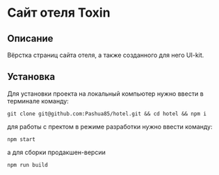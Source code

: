 # Сайт отеля Toxin

## Описание
Вёрстка страниц сайта отеля, а также созданного для него UI-kit.

## Установка
Для установки проекта на локальный компьютер нужно ввести в терминале команду:  
```
git clone git@github.com:Pashua85/hotel.git && cd hotel && npm i
```
для работы с пректом в режиме разработки нужно ввести команду:
```
npm start
```
а для сборки продакшен-версии
```
npm run build
```